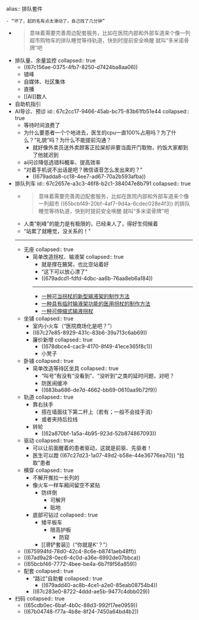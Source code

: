 alias:: 排队套件

	- “坏了，起的名有点太滑动了，自己找了几分钟”
- >意味着需要完善周边配套服务，比如在医院内部和外部车道来个像一列超市购物车的排队睡觉等待轨道，快到时提前安全唤醒
  就叫“多米诺骨牌”吧
- 排队量、余量监控
  collapsed:: true
	- ((67c156ae-0375-4fb7-8250-d7424ba8aa06))
	- 错峰
	- 自媒体、社区集体
	- 直播
	- [[AI]]数人
- 自助机指引
- AI导诊、预诊
  id:: 67c2cc17-9466-45ab-bc75-83b61fb51e44
  collapsed:: true
	- 等待时间浪费了
	- 为什么要患者一个个地进去，医生的cpu一直100%占用吗？为了什么？“礼貌”吗？为什么不能提前沟通？
		- 就好像外卖员送外卖顾客正拉屎却非要当面开门取物，约饭大家都到了他就迟到
	- ai问诊降低选错科概率、提高效率
	- “对着手机说不出话是吧？微信语音怎么发出来的？”
		- ((679adda8-cc18-4ee7-ad67-70a2b593afba))
- 排队列车
  id:: 67c2657e-a3c3-46f8-b2c1-384047e8b791
  collapsed:: true
	- >意味着需要完善周边配套服务，比如在医院内部和外部车道来个像一列超市 ((65bcbf49-20bf-4af7-9d4a-6cdec028e4f3)) 的排队睡觉等待轨道，快到时提前安全唤醒
	  就叫“多米诺骨牌”吧
	- 人类“削峰”的能力是有极限的，已经来人了，得好生伺候着
	- “站累了就睡觉，没关系的！”
	- ---
	- 无座
	  collapsed:: true
		- 简单改造拐杖、输液架
		  collapsed:: true
			- 就是撑在腋窝，也比空站着好
			- “这下可以放心漂了”
			- ((679adcd1-fdfd-4dbc-aa6b-76aa8eb6a184))
			- ---
			- [一种可当拐杖的新型输液架的制作方法](https://www.xjishu.com/zhuanli/05/201921795223.html)
			- [一种具有临时输液架功能的医用拐杖的制作方法](https://www.xjishu.com/zhuanli/05/202122566846.html)
			- [一种可伸缩式输液拐杖](https://www.xjishu.com/zhuanli/05/202321780329.html)
	- 坐铺
	  collapsed:: true
		- 室内小火车（“医院商场化是吧？”）
		- ((67c27e85-8929-431c-83b6-39a713c6ab69))
		- 廉价新增
		  collapsed:: true
			- ((678dbce4-cac9-4170-8f49-41ece365f8c1))
			- 小凳子
	- 卧铺
	  collapsed:: true
		- 简单改造等待区坐具
		  collapsed:: true
			- “叫号”有没有“没看到”、“没听到”之类的延时问题，对吧？
			- 防医闹缓冲
			- ((683ba686-de7d-4662-bb69-0610aa9b72f9))
	- 轨道
	  collapsed:: true
		- 靠右扶手
			- 搭在墙面往下第二杆上（若有；一般不会挂手消）
			- 或者夹持后拉线
		- 转轮
			- ((62a870bf-1a5a-4b95-923d-52b874867093))
	- 驱动
	  collapsed:: true
		- 可以让前面醒着的患者驱动，这就是前驱、先驱者！
		- 医生可以蹬 ((67c27d23-1a07-49d2-b58e-44e36776ea70)) “拉取”患者
	- 横穿
	  collapsed:: true
		- 不解开推拉一长列的
		- 像火车一样车厢间留空不紧贴
			- 防绊倒
				- 可解开
				- 贴地
		- 底部可钻过
		  collapsed:: true
			- 矮平板车
				- 限高护板
					- 防窥
			- [[滑铲套装]]（“你就是K'？”）
	- ((675994fd-78d0-42c4-8c6e-b8741aeb48ff))
	- ((67ad9a28-0ec6-4c0d-a36e-6992de07bbca))
	- ((65bcbf46-7772-4bee-be4a-6b7f8f56a859))
	- 配套
	  collapsed:: true
		- “路过”自助餐
		  collapsed:: true
			- ((679add40-ac8b-4ce1-a2e0-85eab08754b4))
		- ((67c283e0-8722-4ddd-ae5b-9477c4dbb029))
- 扫码
  collapsed:: true
	- ((65cdb0ec-6baf-4b0c-88d3-992f17ee0959))
	- ((67b04748-f77a-4b8e-8f24-7450a64bd4b2))
